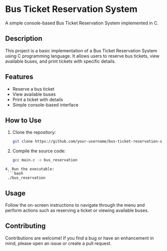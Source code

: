 # Bus Ticket Reservation System

A simple console-based Bus Ticket Reservation System implemented in C.
## Description

This project is a basic implementation of a Bus Ticket Reservation System using C programming language. It allows users to reserve bus tickets, view available buses, and print tickets with specific details.

## Features

- Reserve a bus ticket
- View available buses
- Print a ticket with details
- Simple console-based interface

## How to Use

1. Clone the repository:

   ```bash
   git clone https://github.com/your-username/bus-ticket-reservation-system.git
   ```
2. Compile the source code:
   ```bash
   gcc main.c -o bus_reservation
  ```
4. Run the executable:
   ```bash
   ./bus_reservation
  ```
## Usage
Follow the on-screen instructions to navigate through the menu and perform actions such as reserving a ticket or viewing available buses.

## Contributing
Contributions are welcome! If you find a bug or have an enhancement in mind, please open an issue or create a pull request.

